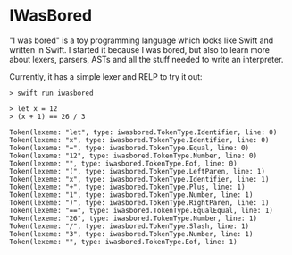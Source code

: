 # IWasBored

"I was bored" is a toy programming language which looks like Swift and written in Swift.
I started it because I was bored, but also to learn more about lexers, parsers, ASTs and all the stuff needed to write an interpreter.

Currently, it has a simple lexer and RELP to try it out:

```
> swift run iwasbored

> let x = 12
> (x + 1) == 26 / 3

Token(lexeme: "let", type: iwasbored.TokenType.Identifier, line: 0)
Token(lexeme: "x", type: iwasbored.TokenType.Identifier, line: 0)
Token(lexeme: "=", type: iwasbored.TokenType.Equal, line: 0)
Token(lexeme: "12", type: iwasbored.TokenType.Number, line: 0)
Token(lexeme: "", type: iwasbored.TokenType.Eof, line: 0)
Token(lexeme: "(", type: iwasbored.TokenType.LeftParen, line: 1)
Token(lexeme: "x", type: iwasbored.TokenType.Identifier, line: 1)
Token(lexeme: "+", type: iwasbored.TokenType.Plus, line: 1)
Token(lexeme: "1", type: iwasbored.TokenType.Number, line: 1)
Token(lexeme: ")", type: iwasbored.TokenType.RightParen, line: 1)
Token(lexeme: "==", type: iwasbored.TokenType.EqualEqual, line: 1)
Token(lexeme: "26", type: iwasbored.TokenType.Number, line: 1)
Token(lexeme: "/", type: iwasbored.TokenType.Slash, line: 1)
Token(lexeme: "3", type: iwasbored.TokenType.Number, line: 1)
Token(lexeme: "", type: iwasbored.TokenType.Eof, line: 1)
```

